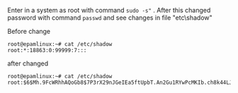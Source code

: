 

Enter in a system as root with command ``` sudo -s" ``` . After this changed password with command ```passwd``` and see changes in file "etc\shadow"

Before change
```
root@epamlinux:~# cat /etc/shadow
root:*:18863:0:99999:7:::
```

 after changed
```
root@epamlinux:~# cat /etc/shadow
root:$6$Mh.9FcWRhhAQoGb8$7P3rX29nJGeIEa5ftUpbT.An2Gu1RYwPcMKIb.ch8k44LJv/6lj.0CJUnsnvAHbTBhXLJY/ZFh7L3a4s/pm8T/:19082:0:99999:7:::
```
